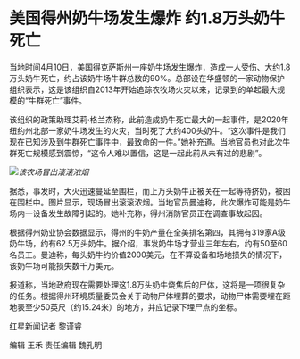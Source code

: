 # 美国得州奶牛场发生爆炸 约1.8万头奶牛死亡

当地时间4月10日，美国得克萨斯州一座奶牛场发生爆炸，造成一人受伤、大约1.8万头奶牛死亡，约占该奶牛场牛群总数的90%。总部设在华盛顿的一家动物保护组织表示，这是该组织自2013年开始追踪农牧场火灾以来，记录到的单起最大规模的“牛群死亡”事件。

该组织的政策助理艾莉·格兰杰称，此前造成奶牛死亡最大的一起事件，是2020年纽约州北部一家奶牛场发生的火灾，当时死了大约400头奶牛。“这次事件是我们现在已知涉及到牛群死亡事件中，最致命的一件。”她补充道。当地官员也对此次牛群死亡规模感到震惊，“这令人难以置信，这是一起此前从未有过的悲剧”。

![](https://inews.gtimg.com/om_bt/Ot1-CqSfpNSsWcvOwFEkICQuNe1OCgjANu3jUde4axVwEAA/1000)_该农场冒出滚滚浓烟_

据悉，事发时，大火迅速蔓延至围栏，而上万头奶牛正被关在一起等待挤奶，被困在围栏中。图片显示，现场冒出滚滚浓烟。当地官员曼迪称，此次爆炸可能是奶牛场内一设备发生故障引起的。她补充称，得州消防官员正在调查事故起因。

根据得州奶业协会数据显示，得州的牛奶产量在全美排名第四，其拥有319家A级奶牛场，约有62.5万头奶牛。据介绍，事发奶牛场才营业三年左右，约有50至60名员工。曼迪称，每头奶牛约价值2000美元，在不算设备和场地损失的情况下，该奶牛场可能损失数千万美元。

报道称，当地政府现在需要处理这1.8万头奶牛烧焦后的尸体，这将是一项很复杂的任务。根据得州环境质量委员会关于动物尸体埋葬的要求，动物尸体需要埋在距地表至少50英尺（约15.24米）的地方，并应记录下埋尸点的坐标。

红星新闻记者 黎谨睿

编辑 王禾 责任编辑 魏孔明

